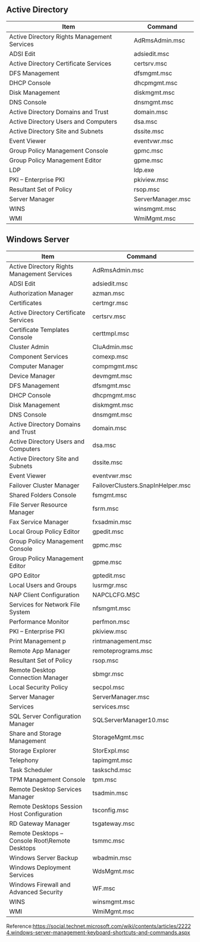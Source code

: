 ## Active Directory ##
| Item	| Command |
| ----- | ------- |
| Active Directory Rights Management Services | 	AdRmsAdmin.msc
| ADSI Edit	| adsiedit.msc
| Active Directory Certificate Services	| certsrv.msc
| DFS Management	| dfsmgmt.msc
| DHCP Console	| dhcpmgmt.msc
| Disk Management	| diskmgmt.msc
| DNS Console	| dnsmgmt.msc
| Active Directory Domains and Trust	| domain.msc
| Active Directory Users and Computers	| dsa.msc
| Active Directory Site and Subnets	| dssite.msc
| Event Viewer	| eventvwr.msc
| Group Policy Management Console	| gpmc.msc
| Group Policy Management Editor	| gpme.msc
| LDP	| ldp.exe
| PKI – Enterprise PKI	| pkiview.msc
| Resultant Set of Policy	| rsop.msc
| Server Manager	| ServerManager.msc
| WINS	| winsmgmt.msc
| WMI	| WmiMgmt.msc



## Windows Server ##
| Item | Command |
| ---- | ------- |
| Active Directory Rights Management Services	| AdRmsAdmin.msc
| ADSI Edit	| adsiedit.msc
| Authorization Manager	| azman.msc
| Certificates	| certmgr.msc
| Active Directory Certificate Services	| certsrv.msc
| Certificate Templates Console	| certtmpl.msc
| Cluster Admin	| CluAdmin.msc
| Component Services	| comexp.msc
| Computer Manager	| compmgmt.msc
| Device Manager	| devmgmt.msc
| DFS Management	| dfsmgmt.msc
| DHCP Console	| dhcpmgmt.msc
| Disk Management	| diskmgmt.msc
| DNS Console	| dnsmgmt.msc
| Active Directory Domains and Trust	| domain.msc
| Active Directory Users and Computers	| dsa.msc
| Active Directory Site and Subnets	| dssite.msc
| Event Viewer	| eventvwr.msc
| Failover Cluster Manager	| FailoverClusters.SnapInHelper.msc
| Shared Folders Console	| fsmgmt.msc
| File Server Resource Manager	| fsrm.msc
| Fax Service Manager	| fxsadmin.msc
| Local Group Policy Editor	| gpedit.msc
| Group Policy Management Console	| gpmc.msc
| Group Policy Management Editor	| gpme.msc
| GPO Editor	| gptedit.msc
| Local Users and Groups	| lusrmgr.msc
| NAP Client Configuration	| NAPCLCFG.MSC
| Services for Network File System	| nfsmgmt.msc
| Performance Monitor	| perfmon.msc
| PKI – Enterprise PKI	| pkiview.msc
| Print Management	p| rintmanagement.msc
| Remote App Manager	| remoteprograms.msc
| Resultant Set of Policy	| rsop.msc
| Remote Desktop Connection Manager	| sbmgr.msc
| Local Security Policy	| secpol.msc
| Server Manager	| ServerManager.msc
| Services	| services.msc
| SQL Server Configuration Manager	| SQLServerManager10.msc
| Share and Storage Management	| StorageMgmt.msc
| Storage Explorer	| StorExpl.msc
| Telephony	| tapimgmt.msc
| Task Scheduler	| taskschd.msc
| TPM Management Console	| tpm.msc
| Remote Desktop Services Manager	| tsadmin.msc
| Remote Desktops Session Host Configuration	| tsconfig.msc
| RD Gateway Manager	| tsgateway.msc
| Remote Desktops – Console Root\Remote Desktops 	| tsmmc.msc
| Windows Server Backup| wbadmin.msc
| Windows Deployment Services	| WdsMgmt.msc
| Windows Firewall and Advanced Security	| WF.msc
| WINS	| winsmgmt.msc
| WMI	| WmiMgmt.msc


Reference:https://social.technet.microsoft.com/wiki/contents/articles/22224.windows-server-management-keyboard-shortcuts-and-commands.aspx
